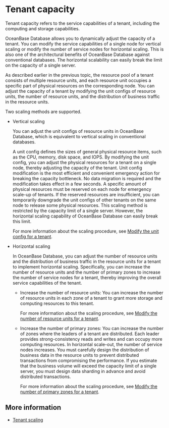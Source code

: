 # Tenant capacity

Tenant capacity refers to the service capabilities of a tenant, including the computing and storage capabilities.

OceanBase Database allows you to dynamically adjust the capacity of a tenant. You can modify the service capabilities of a single node for vertical scaling or modify the number of service nodes for horizontal scaling. This is also one of the architectural benefits of OceanBase Database against conventional databases. The horizontal scalability can easily break the limit on the capacity of a single server.

As described earlier in the previous topic, the resource pool of a tenant consists of multiple resource units, and each resource unit occupies a specific part of physical resources on the corresponding node. You can adjust the capacity of a tenant by modifying the unit configs of resource units, the number of resource units, and the distribution of business traffic in the resource units.

Two scaling methods are supported.

* Vertical scaling

   You can adjust the unit configs of resource units in OceanBase Database, which is equivalent to vertical scaling in conventional databases.

   A unit config defines the sizes of general physical resource items, such as the CPU, memory, disk space, and IOPS. By modifying the unit config, you can adjust the physical resources for a tenant on a single node, thereby adjusting the capacity of the tenant. Unit config modification is the most efficient and convenient emergency action for breaking the capacity bottleneck. No data migration is required and the modification takes effect in a few seconds. A specific amount of physical resources must be reserved on each node for emergency scale-up of tenants. If the reserved resources are insufficient, you can temporarily downgrade the unit configs of other tenants on the same node to release some physical resources. This scaling method is restricted by the capacity limit of a single server. However, the horizontal scaling capability of OceanBase Database can easily break this limit.

   For more information about the scaling procedure, see [Modify the unit config for a tenant](600.common-tenant-operations/800.tenant-scale-in-and-out/200.adjust-resource-specifications.md).

* Horizontal scaling

   In OceanBase Database, you can adjust the number of resource units and the distribution of business traffic in the resource units for a tenant to implement horizontal scaling. Specifically, you can increase the number of resource units and the number of primary zones to increase the number of service nodes for a tenant, thereby improving the overall service capabilities of the tenant.

   * Increase the number of resource units: You can increase the number of resource units in each zone of a tenant to grant more storage and computing resources to this tenant.

      For more information about the scaling procedure, see [Modify the number of resource units for a tenant](600.common-tenant-operations/800.tenant-scale-in-and-out/300.adjust-unit-number.md).

   * Increase the number of primary zones: You can increase the number of zones where the leaders of a tenant are distributed. Each leader provides strong-consistency reads and writes and can occupy more computing resources. In horizontal scale-out, the number of service nodes increases. You must carefully design the distribution of business data in the resource units to prevent distributed transactions from compromising the performance. If you estimate that the business volume will exceed the capacity limit of a single server, you must design data sharding in advance and avoid distributed transactions.

      For more information about the scaling procedure, see [Modify the number of primary zones for a tenant](600.common-tenant-operations/800.tenant-scale-in-and-out/400.adjust-primary-zone.md).

## More information

* [Tenant scaling](600.common-tenant-operations/800.tenant-scale-in-and-out/100.introduction-to-tenant-scale-in-and-out.md)
